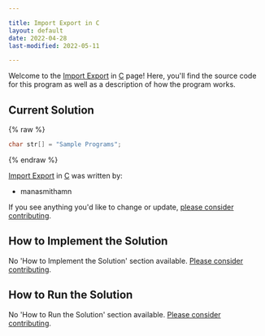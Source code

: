 ```yaml
---

title: Import Export in C
layout: default
date: 2022-04-28
last-modified: 2022-05-11

---
```


Welcome to the [Import Export](https://sampleprograms.io/projects/import-export) in [C](https://sampleprograms.io/languages/c) page! Here, you'll find the source code for this program as well as a description of how the program works.

## Current Solution

{% raw %}

```c
char str[] = "Sample Programs";
```

{% endraw %}

[Import Export](https://sampleprograms.io/projects/import-export) in [C](https://sampleprograms.io/languages/c) was written by:

- manasmithamn

If you see anything you'd like to change or update, [please consider contributing](https://github.com/TheRenegadeCoder/sample-programs).

## How to Implement the Solution

No 'How to Implement the Solution' section available. [Please consider contributing](https://github.com/TheRenegadeCoder/sample-programs-website).

## How to Run the Solution

No 'How to Run the Solution' section available. [Please consider contributing](https://github.com/TheRenegadeCoder/sample-programs-website).